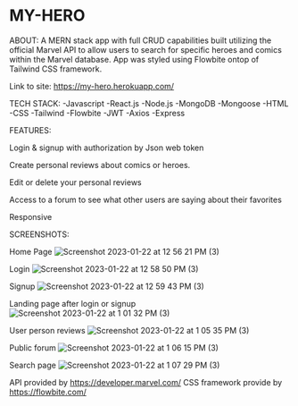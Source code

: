 # MY-HERO
ABOUT:
A MERN stack app with full CRUD capabilities built utilizing the official Marvel API to allow users to search for specific heroes and comics within the Marvel database. App was styled using Flowbite ontop of Tailwind CSS framework.

Link to site: https://my-hero.herokuapp.com/

TECH STACK:
-Javascript -React.js -Node.js -MongoDB -Mongoose -HTML -CSS -Tailwind -Flowbite -JWT -Axios -Express

FEATURES:

Login & signup with authorization by Json web token

Create personal reviews about comics or heroes.

Edit or delete your personal reviews

Access to a forum to see what other users are saying about their favorites

Responsive

SCREENSHOTS:

Home Page
![Screenshot 2023-01-22 at 12 56 21 PM (3)](https://user-images.githubusercontent.com/114965290/213940609-d340e55d-65b3-4bd5-b4da-4f32c6b9b6cb.png)

Login
![Screenshot 2023-01-22 at 12 58 50 PM (3)](https://user-images.githubusercontent.com/114965290/213940639-ae4a6af7-6389-4b2d-93a7-aa0b260dd88e.png)

Signup
![Screenshot 2023-01-22 at 12 59 43 PM (3)](https://user-images.githubusercontent.com/114965290/213940652-de68d39c-67c1-486b-9f51-ffed19a9fe44.png)

Landing page after login or signup
![Screenshot 2023-01-22 at 1 01 32 PM (3)](https://user-images.githubusercontent.com/114965290/213940675-a0eca153-901e-4051-882f-559eca79d309.png)

User person reviews
![Screenshot 2023-01-22 at 1 05 35 PM (3)](https://user-images.githubusercontent.com/114965290/213940683-46d2b7a8-a104-49cf-ae79-4965daa9ddb0.png)

Public forum
![Screenshot 2023-01-22 at 1 06 15 PM (3)](https://user-images.githubusercontent.com/114965290/213940699-c2de5158-ca79-4eb8-a2cd-79b94b0cd7f0.png)

Search page
![Screenshot 2023-01-22 at 1 07 29 PM (3)](https://user-images.githubusercontent.com/114965290/213940711-6425c926-efe7-4ee2-a8e1-8bf2df1fa6ab.png)


API provided by https://developer.marvel.com/
CSS framework provide by https://flowbite.com/
